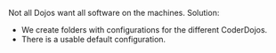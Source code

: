 Not all Dojos want all software on the machines.
Solution:
- We create folders with configurations for the different CoderDojos.
- There is a usable default configuration.

